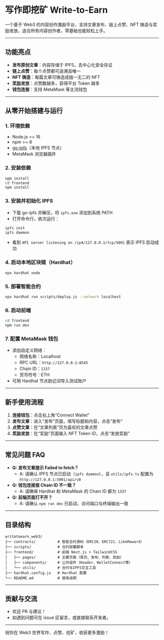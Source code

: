 # 写作即挖矿 Write-to-Earn

一个基于 Web3 的内容创作激励平台，支持文章发布、链上点赞、NFT 铸造与奖励发放，适合所有内容创作者，零基础也能轻松上手。

---

## 功能亮点
- **发布原创文章**：内容存储于 IPFS，去中心化安全存证
- **链上点赞**：每个点赞都可追溯且唯一
- **NFT 铸造**：每篇文章可铸造成独一无二的 NFT
- **奖励发放**：点赞数越多，获得平台 Token 越多
- **钱包连接**：支持 MetaMask 等主流钱包

---

## 从零开始搭建与运行

### 1. 环境依赖
- Node.js >= 16
- npm >= 8
- [go-ipfs](https://docs.ipfs.tech/install/)（本地 IPFS 节点）
- MetaMask 浏览器插件

### 2. 安装依赖
```bash
npm install
cd frontend
npm install
```

### 3. 安装并初始化 IPFS
- 下载 go-ipfs 并解压，将 `ipfs.exe` 添加到系统 PATH
- 打开命令行，依次运行：
```bash
ipfs init
ipfs daemon
```
- 看到 `API server listening on /ip4/127.0.0.1/tcp/5001` 表示 IPFS 启动成功

### 4. 启动本地区块链（Hardhat）
```bash
npx hardhat node
```

### 5. 部署智能合约
```bash
npx hardhat run scripts/deploy.js --network localhost
```

### 6. 启动前端
```bash
cd frontend
npm run dev
```

### 7. 配置 MetaMask 钱包
- 添加自定义网络：
  - 网络名称：Localhost
  - RPC URL：`http://127.0.0.1:8545`
  - Chain ID：`1337`
  - 货币符号：ETH
- 可用 Hardhat 节点助记词导入测试账户

---

## 新手使用流程
1. **连接钱包**：点击右上角“Connect Wallet”
2. **发布文章**：进入“发布”页面，填写标题和内容，点击“发布”
3. **点赞文章**：在“文章列表”页为喜欢的文章点赞
4. **奖励发放**：在“奖励”页面输入 NFT Token ID，点击“发放奖励”

---

## 常见问题 FAQ
- **Q: 发布文章提示 Failed to fetch？**
  - A: 请确认 IPFS 节点已启动（`ipfs daemon`），且 `utils/ipfs.ts` 配置为 `http://127.0.0.1:5001/api/v0`
- **Q: 钱包连接报 Chain ID 不一致？**
  - A: 请确保 Hardhat 和 MetaMask 的 Chain ID 都为 `1337`
- **Q: 前端页面打不开？**
  - A: 请确认 `npm run dev` 已启动，访问端口与终端输出一致

---

## 目录结构
```
writetoearn_web3/
├── contracts/          # 智能合约源码（ERC20、ERC721、LikeReward）
├── scripts/            # 合约部署脚本
├── frontend/           # 前端 Next.js + TailwindCSS
│   ├── pages/          # 主要页面（首页、发布、列表、奖励）
│   ├── components/     # 公共组件（Header、WalletConnect等）
│   └── utils/          # 合约与IPFS交互工具
├── hardhat.config.js   # Hardhat 配置
└── README.md           # 使用说明
```

---

## 贡献与交流
- 欢迎 PR 与建议！
- 如遇到问题可在 issue 区留言，或直接联系开发者。

---

祝你在 Web3 世界写作、点赞、挖矿，收获更多激励！
